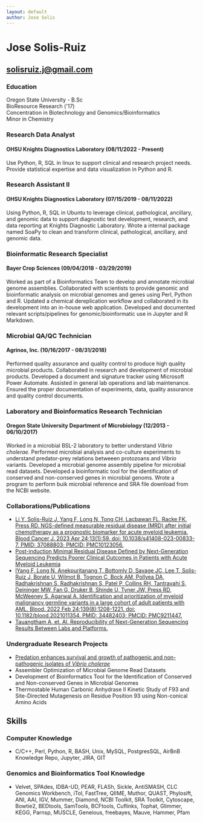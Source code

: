 ```yaml
---
layout: default
author: Jose Solis
---
```


# Jose Solis-Ruiz
## solisruiz.j@gmail.com



### Education

Oregon State University - B.Sc  
BioResource Research ('17)  
Concentration in Biotechnology and Genomics/Bioinformatics  
Minor in Chemistry  


### Research Data Analyst
#### OHSU Knights Diagnostics Laboratory (08/11/2022 - Present)

Use Python, R, SQL in linux to support clinical and research project needs. Provide statistical expertise and data visualization in Python and R.

### Research Assistant II  
#### OHSU Knights Diagnostics Laboratory (07/15/2019 - 08/11/2022)

Using Python, R, SQL in Ubuntu to leverage clinical, pathological, ancillary, and genomic data to support diagnostic test development, research, and data reporting at Knights Diagnostic Laboratory. Wrote a internal package named SoaPy to clean and transform clinical, pathological, ancillary, and genomic data.

### Bioinformatic Research Specialist
#### Bayer Crop Sciences (09/04/2018 - 03/29/2019)

Worked as part of a Bioinformatics Team to develop and annotate microbial genome assemblies. Collaborated with scientists to provide genomic and bioinformatic analysis on microbial genomes and genes using Perl, Python and R. Updated a chemical dereplication workflow and collaborated in its development into an in-house web application. Developed and documented relevant scripts/pipelines for genomic/bioinformatic use in Jupyter and R Markdown.

### Microbial QA/QC Technician
#### Agrinos, Inc. (10/16/2017 - 08/31/2018)

Performed quality assurance and quality control to produce high quality microbial products. Collaborated in research and development of microbial products. Developed a document and signature tracker using Microsoft Power Automate. Assisted in general lab operations and lab maintenance. Ensured the proper documentation of experiments, data, quality assurance and quality control documents.

### Laboratory and Bioinformatics Research Technician
#### Oregon State University Department of Microbiology (12/2013 - 06/10/2017)

Worked in a microbial BSL-2 laboratory to better understand *Vibrio cholerae.* Performed microbial analysis and co-culture experiments to understand predator-prey relations betweeen protozoans and *Vibrio* variants. Developed a microbial genome assembly pipeline for microbial read datasets. Developed a bioinformatic tool for the identification of conserved and non-conserved genes in microbial genoms. Wrote a program to perform buik microbial reference and SRA file download from the NCBI website.


### Collaborations/Publications

- [Li Y, Solis-Ruiz J, Yang F, Long N, Tong CH, Lacbawan FL, Racke FK, Press RD. NGS-defined
measurable residual disease (MRD) after initial chemotherapy as a prognostic biomarker for acute
myeloid leukemia. Blood Cancer J. 2023 Apr 24;13(1):59. doi: 10.1038/s41408-023-00833-7. PMID:
37088803; PMCID: PMC10123056.](https://www.nature.com/articles/s41408-023-00833-7)
- [Post-induction Minimal Residual Disease Defined by Next-Generation Sequencing Predicts Poorer Clinical Outcomes in Patients with Acute Myeloid Leukemia](https://www.questdiagnostics.com/healthcare-professionals/clinical-education-center/conference-presentations/2022/post-induction-minimal-residual-disease-defined-by-next-generation-sequencing-predicts-poorer-clinical-outcomes-in-patients-with-acute-myeloid-leukemiag)
- [IYang F, Long N, Anekpuritanang T, Bottomly D, Savage JC, Lee T, Solis-Ruiz J, Borate U, Wilmot B,
Tognon C, Bock AM, Pollyea DA, Radhakrishnan S, Radhakrishnan S, Patel P, Collins RH, Tantravahi
S, Deininger MW, Fan G, Druker B, Shinde U, Tyner JW, Press RD, McWeeney S, Agarwal A.
Identification and prioritization of myeloid malignancy germline variants in a large cohort of adult
patients with AML. Blood. 2022 Feb 24;139(8):1208-1221. doi: 10.1182/blood.2021011354. PMID:
34482403; PMCID: PMC9211447.](https://www.sciencedirect.com/science/article/abs/pii/S0006497121015639)
- [Tauangtham A, et. Al. Reproducibility of Next-Generation Sequencing Results Between Labs and
Platforms.](https://blogs.ohsu.edu/researchnews/2020/03/16/next-generation-sequencing-among-new-approaches-discussed-at-pathology-research-day/)


### Undergraduate Research Projects

- [Predation enhances survival and growth of pathogenic and non-pathogenic isolates of *Vibrio cholerae*](https://ir.library.oregonstate.edu/concern/undergraduate_thesis_or_projects/pr76f5133)
- Assembler Optimization of Microbial Genome Read Datasets
- Development of Bioinformatics Tool for the Identification of Conserved and Non-conserved Genes in Microbial
Genomes
- Thermostable Human Carbonic Anhydrase II Kinetic Study of F93 and Site-Directed Mutagenesis on Residue
Position 93 using Non-conical Amino Acids


## Skills

### Computer Knowledge

- C/C++, Perl, Python, R, BASH, Unix, MySQL, PostgresSQL, AirBnB Knowledge Repo, Jupyter, JIRA, GIT

### Genomics and Bioinformatics Tool Knowledge

- Velvet, SPAdes, IDBA-UD, PEAR, FLASh, Sickle, AntiSMASH, CLC Genomics Workbench, iTol, FastTree, QIIME,
Muthor, QUAST, Phylosift, ANI, AAI, IGV, Mummer, Diamond, NCBI Toolkit, SRA Toolkit, Cytoscape, Bowtie2,
BEDtools, SamTools, BCFtools, Cuflinks, Tophat, Glimmer, KEGG, Parnsp, MUSCLE, Geneious, freebayes,
Mauve, Hammer, Pfam
